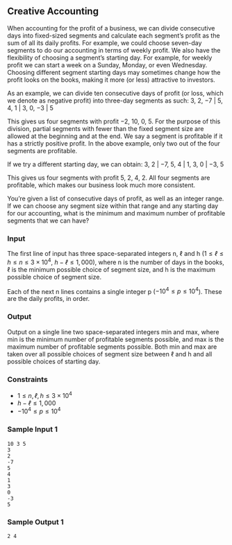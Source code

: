 
## Creative Accounting

When accounting for the profit of a business, we can divide consecutive days into fixed-sized segments and calculate each segment’s profit as the sum of all its daily profits. For example, we could choose seven-day segments to do our accounting in terms of weekly profit. We also have the flexibility of choosing a segment’s starting day. For example, for weekly profit we can start a week on a Sunday, Monday, or even Wednesday. Choosing different segment starting days may sometimes change how the profit looks on the books, making it more (or less) attractive to investors.

As an example, we can divide ten consecutive days of profit (or loss, which we denote as negative profit) into three-day segments as such:
3, 2, −7 | 5, 4, 1 | 3, 0, −3 | 5

This gives us four segments with profit −2, 10, 0, 5. For the purpose of this division, partial segments with fewer than the fixed segment size are allowed at the beginning and at the end. We say a segment is profitable if it has a strictly positive profit. In the above example, only two out of the four segments are profitable.

If we try a different starting day, we can obtain:
3, 2 | −7, 5, 4 | 1, 3, 0 | −3, 5

This gives us four segments with profit 5, 2, 4, 2. All four segments are profitable, which makes our business look much more consistent.

You’re given a list of consecutive days of profit, as well as an integer range. If we can choose any segment size within that range and any starting day for our accounting, what is the minimum and maximum number of profitable segments that we can have?

### Input
The first line of input has three space-separated integers n, ℓ and h ($1 ≤ ℓ ≤ h ≤ n ≤ 3 × 10^4$, $h - ℓ ≤ 1,000$), where n is the number of days in the books, ℓ is the minimum possible choice of segment size, and h is the maximum possible choice of segment size.

Each of the next n lines contains a single integer p ($-10^4 ≤ p ≤ 10^4$). These are the daily profits, in order.

### Output
Output on a single line two space-separated integers min and max, where min is the minimum number of profitable segments possible, and max is the maximum number of profitable segments possible. Both min and max are taken over all possible choices of segment size between ℓ and h and all possible choices of starting day.

### Constraints

- $1 ≤ n, ℓ, h ≤ 3 × 10^4$
- $h - ℓ ≤ 1,000$
- $-10^4 ≤ p ≤ 10^4$

### Sample Input 1
```
10 3 5
3
2
-7
5
4
1
3
0
-3
5
```

### Sample Output 1
```
2 4
```
